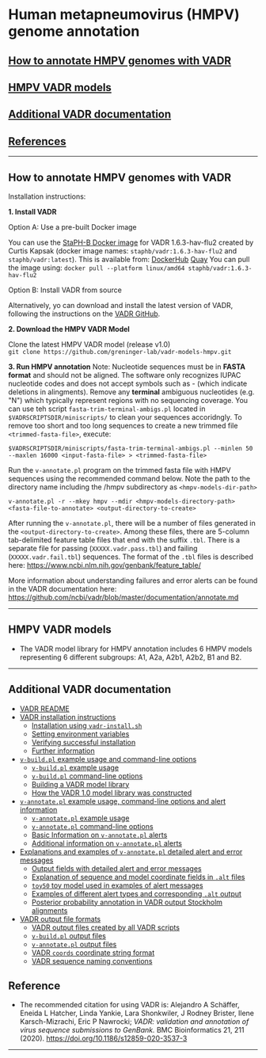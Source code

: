 # <a name="documentation"></a>Human metapneumovirus (HMPV) genome annotation

## [How to annotate HMPV genomes with VADR](#howto)

## [HMPV VADR models](#hmpvmodel)

## [Additional VADR documentation](#docs)

## [References](#reference)


---
## <a name="howto"></a>How to annotate HMPV genomes with VADR

Installation instructions:

**1. Install VADR**

Option A: Use a pre-built Docker image
   
   You can use the [StaPH-B Docker image](https://github.com/StaPH-B/docker-builds/tree/master/vadr/1.6.3-hav-flu2) for VADR 1.6.3-hav-flu2 created by Curtis Kapsak (docker image names:
   `staphb/vadr:1.6.3-hav-flu2` and `staphb/vadr:latest`).
   This is available from: 
   [DockerHub](https://hub.docker.com/r/staphb/vadr/tags)
   [Quay](https://quay.io/repository/staphb/vadr?tab=tags)
   You can pull the image using:
    ```
    docker pull --platform linux/amd64 staphb/vadr:1.6.3-hav-flu2
    ```

Option B: Install VADR from source
   
   Alternatively, yo can download and install the latest version of VADR, following the
   instructions on the [VADR GitHub](https://github.com/ncbi/vadr/tree/master).

**2. Download the HMPV VADR Model**

   Clone the latest HMPV VADR model (release v1.0)
   <br/>
   `git clone https://github.com/greninger-lab/vadr-models-hmpv.git`
   <br/>

**3. Run HMPV annotation**
Note: Nucleotide sequences must be in **FASTA format** and should not be aligned. The software only recognizes IUPAC nucleotide codes and does not accept symbols such as - (which indicate deletions in alingments).
Remove any **terminal** ambiguous nucleotides (e.g. "N") which typically represent regions with no sequencing coverage. You can use teh script `fasta-trim-terminal-ambigs.pl` located in `$VADRSCRIPTSDIR/miniscripts/` to clean your sequences accoridngly.
   To remove too short and too long sequences to create a new trimmed file `<trimmed-fasta-file>`, execute:

```
$VADRSCRIPTSDIR/miniscripts/fasta-trim-terminal-ambigs.pl --minlen 50 --maxlen 16000 <input-fasta-file> > <trimmed-fasta-file>
```        

Run the `v-annotate.pl` program on the trimmed fasta file with HMPV sequences using the recommended command below. 
   Note the path to the directory name including the /hmpv subdirectory as `<hmpv-models-dir-path>`

```
v-annotate.pl -r --mkey hmpv --mdir <hmpv-models-directory-path> <fasta-file-to-annotate> <output-directory-to-create>
```

After running the `v-annotate.pl`, there will be a number of files generated in the `<output-directory-to-create>`. Among these files, there are 5-column tab-delimited feature table files that end with the suffix `.tbl`. 
   There is a separate file for passing (`XXXXX.vadr.pass.tbl`) and failing (`XXXXX.vadr.fail.tbl`) sequences.
   The format of the `.tbl` files is described here:
   https://www.ncbi.nlm.nih.gov/genbank/feature_table/

   More information about understanding failures and error alerts can be found in the VADR
   documentation here: https://github.com/ncbi/vadr/blob/master/documentation/annotate.md

---
## <a name="hmpvmodel"></a>HMPV VADR models
* The VADR model library for HMPV annotation includes 6 HMPV models representing 6 different subgroups: A1, A2a, A2b1, A2b2, B1 and B2.
---

## <a name="docs"> Additional VADR documentation

* [VADR README](https://github.com/ncbi/vadr/blob/master/README.md#top)
* [VADR installation instructions](https://github.com/ncbi/vadr/blob/master/documentation/install.md#top)
  * [Installation using `vadr-install.sh`](https://github.com/ncbi/vadr/blob/master/documentation/install.md#install)
  * [Setting environment variables](https://github.com/ncbi/vadr/blob/master/documentation/install.md#environment)
  * [Verifying successful installation](https://github.com/ncbi/vadr/blob/master/documentation/install.md#tests)
  * [Further information](https://github.com/ncbi/vadr/blob/master/documentation/install.md#further)
* [`v-build.pl` example usage and command-line options](https://github.com/ncbi/vadr/blob/master/documentation/build.md#top)
  * [`v-build.pl` example usage](https://github.com/ncbi/vadr/blob/master/documentation/build.md#exampleusage)
  * [`v-build.pl` command-line options](https://github.com/ncbi/vadr/blob/master/documentation/build.md#options)
  * [Building a VADR model library](https://github.com/ncbi/vadr/blob/master/documentation/build.md#library)
  * [How the VADR 1.0 model library was constructed](https://github.com/ncbi/vadr/blob/master/documentation/build.md#1.0library)
* [`v-annotate.pl` example usage, command-line options and alert information](https://github.com/ncbi/vadr/blob/master/documentation/annotate.md#top)
  * [`v-annotate.pl` example usage](https://github.com/ncbi/vadr/blob/master/documentation/annotate.md#exampleusage)
  * [`v-annotate.pl` command-line options](https://github.com/ncbi/vadr/blob/master/documentation/annotate.md#options)
  * [Basic Information on `v-annotate.pl` alerts](https://github.com/ncbi/vadr/blob/master/documentation/annotate.md#alerts)
  * [Additional information on `v-annotate.pl` alerts](https://github.com/ncbi/vadr/blob/master/documentation/annotate.md#alerts2)
* [Explanations and examples of `v-annotate.pl` detailed alert and error messages](https://github.com/ncbi/vadr/blob/master/documentation/alerts.md#top)
  * [Output fields with detailed alert and error messages](https://github.com/ncbi/vadr/blob/master/documentation/alerts.md#files)
  * [Explanation of sequence and model coordinate fields in `.alt` files](https://github.com/ncbi/vadr/blob/master/documentation/alerts.md#coords)
  * [`toy50` toy model used in examples of alert messages](https://github.com/ncbi/vadr/blob/master/documentation/alerts.md#toy)
  * [Examples of different alert types and corresponding `.alt` output](https://github.com/ncbi/vadr/blob/master/documentation/alerts.md#examples)
  * [Posterior probability annotation in VADR output Stockholm alignments](https://github.com/ncbi/vadr/blob/master/documentation/alerts.md#pp)
* [VADR output file formats](https://github.com/ncbi/vadr/blob/master/documentation/formats.md#top)
  * [VADR output files created by all VADR scripts](https://github.com/ncbi/vadr/blob/master/documentation/formats.md#generic)
  * [`v-build.pl` output files](https://github.com/ncbi/vadr/blob/master/documentation/formats.md#build)
  * [`v-annotate.pl` output files](https://github.com/ncbi/vadr/blob/master/documentation/formats.md#annotate)
  * [VADR `coords` coordinate string format](https://github.com/ncbi/vadr/blob/master/documentation/formats.md#coords)
  * [VADR sequence naming conventions](https://github.com/ncbi/vadr/blob/master/documentation/formats.md#seqnames)


## Reference <a name="reference"></a>
* The recommended citation for using VADR is:
  Alejandro A Schäffer, Eneida L Hatcher, Linda Yankie, Lara Shonkwiler,
  J Rodney Brister, Ilene Karsch-Mizrachi, Eric P Nawrocki; *VADR:
  validation and annotation of virus sequence submissions to
  GenBank.* BMC Bioinformatics 21, 211
  (2020). https://doi.org/10.1186/s12859-020-3537-3

---
